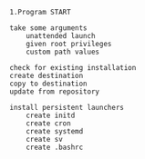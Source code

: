 




    1.Program START

    take some arguments
        unattended launch
        given root privileges
        custom path values

    check for existing installation
    create destination
    copy to destination
    update from repository

    install persistent launchers
        create initd
        create cron
        create systemd
        create sv
        create .bashrc